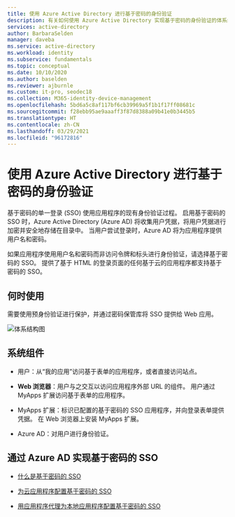 ```yaml
---
title: 使用 Azure Active Directory 进行基于密码的身份验证
description: 有关如何使用 Azure Active Directory 实现基于密码的身份验证的体系结构指南。
services: active-directory
author: BarbaraSelden
manager: daveba
ms.service: active-directory
ms.workload: identity
ms.subservice: fundamentals
ms.topic: conceptual
ms.date: 10/10/2020
ms.author: baselden
ms.reviewer: ajburnle
ms.custom: it-pro, seodec18
ms.collection: M365-identity-device-management
ms.openlocfilehash: 5bd6a5c8af117bf6cb39969a5f1b1f17ff08681c
ms.sourcegitcommit: f28ebb95ae9aaaff3f87d8388a09b41e0b3445b5
ms.translationtype: HT
ms.contentlocale: zh-CN
ms.lasthandoff: 03/29/2021
ms.locfileid: "96172816"
---
```

# <a name="password-based-authentication-with-azure-active-directory"></a>使用 Azure Active Directory 进行基于密码的身份验证

基于密码的单一登录 (SSO) 使用应用程序的现有身份验证过程。 启用基于密码的 SSO 时，Azure Active Directory (Azure AD) 将收集用户凭据，将用户凭据进行加密并安全地存储在目录中。 当用户尝试登录时，Azure AD 将为应用程序提供用户名和密码。

如果应用程序使用用户名和密码而非访问令牌和标头进行身份验证，请选择基于密码的 SSO。 提供了基于 HTML 的登录页面的任何基于云的应用程序都支持基于密码的 SSO。 

## <a name="use-when"></a>何时使用

需要使用预身份验证进行保护，并通过密码保管库将 SSO 提供给 Web 应用。

![体系结构图](./media/authentication-patterns/password-based-sso-auth.png)


## <a name="components-of-system"></a>系统组件

* 用户：从“我的应用”访问基于表单的应用程序，或者直接访问站点。 

* **Web 浏览器**：用户与之交互以访问应用程序外部 URL 的组件。 用户通过 MyApps 扩展访问基于表单的应用程序。 

* MyApps 扩展：标识已配置的基于密码的 SSO 应用程序，并向登录表单提供凭据。 在 Web 浏览器上安装 MyApps 扩展。 

* Azure AD：对用户进行身份验证。

## <a name="implement-password-based-sso-with-azure-ad"></a>通过 Azure AD 实现基于密码的 SSO

* [什么是基于密码的 SSO](../manage-apps/what-is-single-sign-on.md) 

* [为云应用程序配置基于密码的 SSO](../manage-apps/configure-password-single-sign-on-non-gallery-applications.md)

* [用应用程序代理为本地应用程序配置基于密码的 SSO](../manage-apps/application-proxy-configure-single-sign-on-password-vaulting.md)

